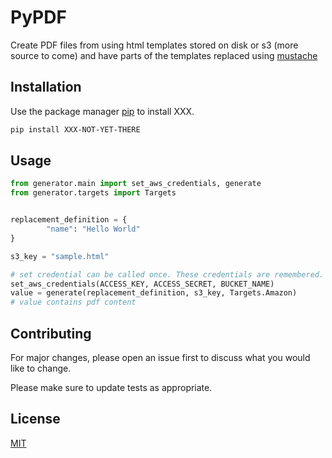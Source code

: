 # PyPDF

Create PDF files from using html templates stored on disk or s3 (more source to come) and have parts of the templates replaced using [mustache](mustache.github.io)

## Installation

Use the package manager [pip](https://pip.pypa.io/en/stable/) to install XXX.

```bash
pip install XXX-NOT-YET-THERE
```

## Usage

```python
from generator.main import set_aws_credentials, generate
from generator.targets import Targets


replacement_definition = {
        "name": "Hello World"
}

s3_key = "sample.html"

# set credential can be called once. These credentials are remembered.
set_aws_credentials(ACCESS_KEY, ACCESS_SECRET, BUCKET_NAME)
value = generate(replacement_definition, s3_key, Targets.Amazon)
# value contains pdf content
```

## Contributing
For major changes, please open an issue first to discuss what you would like to change.

Please make sure to update tests as appropriate.

## License
[MIT](https://choosealicense.com/licenses/mit/)